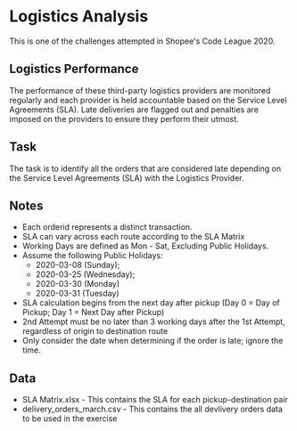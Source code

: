 # Logistics Analysis
This is one of the challenges attempted in Shopee's Code League 2020. 

## Logistics Performance
The performance of these third-party logistics providers are monitored regularly and each provider is held accountable based on the Service Level Agreements (SLA). Late deliveries are flagged out and penalties are imposed on the providers to ensure they perform their utmost.

## Task
The task is to identify all the orders that are considered late depending on the Service Level Agreements (SLA) with the Logistics Provider.

## Notes
- Each orderid represents a distinct transaction. 
- SLA can vary across each route according to the SLA Matrix
- Working Days are defined as Mon - Sat, Excluding Public Holidays.
- Assume the following Public Holidays: 
  - 2020-03-08 (Sunday);
  - 2020-03-25 (Wednesday);
  - 2020-03-30 (Monday)
  - 2020-03-31 (Tuesday)
- SLA calculation begins from the next day after pickup (Day 0 = Day of Pickup; Day 1 = Next Day after Pickup)
- 2nd Attempt must be no later than 3 working days after the 1st Attempt, regardless of origin to destination route
- Only consider the date when determining if the order is late; ignore the time.

## Data
- SLA Matrix.xlsx - This contains the SLA for each pickup-destination pair
- delivery_orders_march.csv - This contains the all devlivery orders data to be used in the exercise
